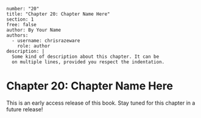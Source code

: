 ```metadata
number: "20"
title: "Chapter 20: Chapter Name Here"
section: 1
free: false
author: By Your Name
authors:
  - username: chrisrazeware
    role: author
description: |
  Some kind of description about this chapter. It can be
  on multiple lines, provided you respect the indentation.
```

# Chapter 20: Chapter Name Here

This is an early access release of this book. Stay tuned for this chapter in a future release!
